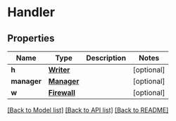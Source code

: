 # Handler

## Properties
Name | Type | Description | Notes
------------ | ------------- | ------------- | -------------
**h** | [**Writer**](Writer.md) |  | [optional] 
**manager** | [**Manager**](Manager.md) |  | [optional] 
**w** | [**Firewall**](Firewall.md) |  | [optional] 

[[Back to Model list]](../README.md#documentation-for-models) [[Back to API list]](../README.md#documentation-for-api-endpoints) [[Back to README]](../README.md)


